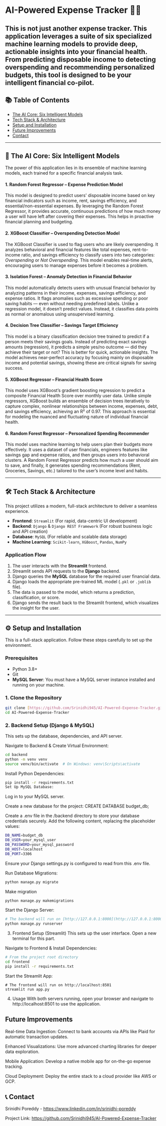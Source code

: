 # AI-Powered Expense Tracker 🧠💸

This is not just another expense tracker. This application leverages a suite of six specialized machine learning models to provide deep, actionable insights into your financial health. From predicting disposable income to detecting overspending and recommending personalized budgets, this tool is designed to be your intelligent financial co-pilot.
---

## 📚 Table of Contents

* [The AI Core: Six Intelligent Models](#-the-ai-core-six-intelligent-models)
* [Tech Stack & Architecture](#-tech-stack--architecture)
* [Setup and Installation](#-setup-and-installation)
* [Future Improvements](#-future-improvements)
* [Contact](#-contact)

---

## 🤖 The AI Core: Six Intelligent Models

The power of this application lies in its ensemble of machine learning models, each trained for a specific financial analysis task.

#### 1. Random Forest Regressor – Expense Prediction Model
This model is designed to predict users' disposable income based on key financial indicators such as income, rent, savings efficiency, and essential/non-essential expenses. By leveraging the Random Forest Regressor, it provides accurate, continuous predictions of how much money a user will have left after covering their expenses. This helps in proactive financial planning and budgeting.

#### 2. XGBoost Classifier – Overspending Detection Model
The XGBoost Classifier is used to flag users who are likely overspending. It analyzes behavioral and financial features like total expenses, rent-to-income ratio, and savings efficiency to classify users into two categories: *Overspending* or *Not Overspending*. This model enables real-time alerts, encouraging users to manage expenses before it becomes a problem.

#### 3. Isolation Forest – Anomaly Detection in Financial Behavior
This model automatically detects users with unusual financial behavior by analyzing patterns in their income, expenses, savings efficiency, and expense ratios. It flags anomalies such as excessive spending or poor saving habits — even without needing predefined labels. Unlike a regression model, it doesn’t predict values. Instead, it classifies data points as normal or anomalous using unsupervised learning.

#### 4. Decision Tree Classifier – Savings Target Efficiency
This model is a binary classification decision tree trained to predict if a person meets their savings goals. Instead of predicting exact savings amounts (regression), it predicts a simple yes/no outcome — did they achieve their target or not? This is better for quick, actionable insights. The model achieves near-perfect accuracy by focusing mainly on disposable income and potential savings, showing these are critical signals for saving success.

#### 5. XGBoost Regressor – Financial Health Score
This model uses XGBoost’s gradient boosting regression to predict a composite Financial Health Score over monthly user data. Unlike simple regressors, XGBoost builds an ensemble of decision trees iteratively to capture complex, nonlinear relationships between income, expenses, debt, and savings efficiency, achieving an R² of 0.97. This approach is essential for modeling the nuanced and fluctuating nature of individual financial health.

#### 6. Random Forest Regressor – Personalized Spending Recommender
This model uses machine learning to help users plan their budgets more effectively. It uses a dataset of user financials, engineers features like savings gap and expense ratios, and then groups users into behavioral clusters. A Random Forest Regressor predicts how much a user should aim to save, and finally, it generates spending recommendations (Rent, Groceries, Savings, etc.) tailored to the user’s income level and habits.

---

## 🛠️ Tech Stack & Architecture

This project utilizes a modern, full-stack architecture to deliver a seamless experience.

* **Frontend**: `Streamlit` (For rapid, data-centric UI development)
* **Backend**: `Django` & `Django REST Framework` (For robust business logic and API creation)
* **Database**: `MySQL` (For reliable and scalable data storage)
* **Machine Learning**: `Scikit-learn`, `XGBoost`, `Pandas`, `NumPy`

### Application Flow
1.  The user interacts with the **Streamlit** frontend.
2.  Streamlit sends API requests to the **Django** backend.
3.  Django queries the **MySQL** database for the required user financial data.
4.  Django loads the appropriate pre-trained ML model (`.pkl` or `.joblib` file).
5.  The data is passed to the model, which returns a prediction, classification, or score.
6.  Django sends the result back to the Streamlit frontend, which visualizes the insight for the user.

---

## ⚙️ Setup and Installation

This is a full-stack application. Follow these steps carefully to set up the environment.

### Prerequisites
* Python 3.8+
* Git
* **MySQL Server**: You must have a MySQL server instance installed and running on your machine.

### 1. Clone the Repository
```sh
git clone [https://github.com/Srinidhi945/AI-Powered-Expense-Tracker.git](https://github.com/Srinidhi945/AI-Powered-Expense-Tracker.git)
cd AI-Powered-Expense-Tracker
```
### 2. Backend Setup (Django & MySQL)
This sets up the database, dependencies, and API server.

Navigate to Backend & Create Virtual Environment:
```sh
cd backend
python -m venv venv
source venv/bin/activate  # On Windows: venv\Scripts\activate
```
Install Python Dependencies:
```sh
pip install -r requirements.txt
Set Up MySQL Database:
```
Log in to your MySQL server.

Create a new database for the project: CREATE DATABASE budget_db;

Create a .env file in the /backend directory to store your database credentials securely. Add the following content, replacing the placeholder values:
```sh
DB_NAME=budget_db
DB_USER=your_mysql_user
DB_PASSWORD=your_mysql_password
DB_HOST=localhost
DB_PORT=3306
```
Ensure your Django settings.py is configured to read from this .env file.

Run Database Migrations:
```sh
python manage.py migrate
```
Make migration
``` sh
python manage.py makemigrations
``` 
Start the Django Server:
```sh
# The backend will run on [http://127.0.0.1:8000](http://127.0.0.1:8000)
python manage.py runserver
```
3. Frontend Setup (Streamlit)
This sets up the user interface. Open a new terminal for this part.

Navigate to Frontend & Install Dependencies:
```sh
# From the project root directory
cd frontend
pip install -r requirements.txt
```
Start the Streamlit App:
```
# The frontend will run on http://localhost:8501
streamlit run app.py
```
4. Usage
With both servers running, open your browser and navigate to http://localhost:8501 to use the application.

## Future Improvements
Real-time Data Ingestion: Connect to bank accounts via APIs like Plaid for automatic transaction updates.

Enhanced Visualizations: Use more advanced charting libraries for deeper data exploration.

Mobile Application: Develop a native mobile app for on-the-go expense tracking.

Cloud Deployment: Deploy the entire stack to a cloud provider like AWS or GCP.

## 📞 Contact
Srinidhi Poreddy - https://www.linkedin.com/in/srinidhi-poreddy

Project Link: https://github.com/Srinidhi945/AI-Powered-Expense-Tracker
